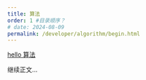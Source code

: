 ```yaml
---
title: 算法
order: 1 #目录顺序？
# date: 2024-08-09
permalink: /developer/algorithm/begin.html
---
```


[hello 算法](https://www.hello-algo.com/chapter_hello_algo/)

<!-- more -->

继续正文...

